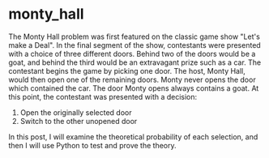 # monty_hall


The Monty Hall problem was first featured on the classic game show "Let's make a Deal". In the final segment of the show, contestants were presented with a choice of three different doors. Behind two of the doors would be a goat, and behind the third would be an extravagant prize such as a car.
The contestant begins the game by picking one door. The host, Monty Hall, would then open one of the remaining doors. Monty never opens the door which contained the car. The door Monty opens always contains a goat. At this point, the contestant was presented with a decision:

1) Open the originally selected door
2) Switch to the other unopened door

In this post, I will examine the theoretical probability of each selection, and then I will use Python to test and prove the theory.
